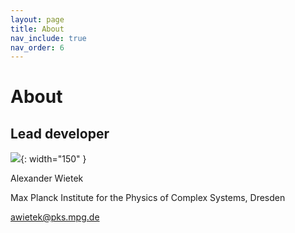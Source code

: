 ```yaml
---
layout: page
title: About
nav_include: true
nav_order: 6
---
```


# About

## Lead developer

![]({{site.baseurl}}/assets/img/awietek.png){: width="150" }

Alexander Wietek

Max Planck Institute for the Physics of Complex Systems, Dresden

[awietek@pks.mpg.de](mailto:awietek@pks.mpg.de)